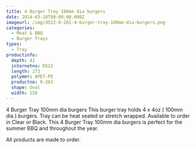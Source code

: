 ```yaml
---
title: 4 Burger Tray 100mm dia burgers
date: 2014-03-18T00:00:00.000Z
imageurl: /img/d522-0-261-4-burger-tray-100mm-dia-burgers.png
categories:
  - Meat & BBQ
  - Burger Trays
types:
  - Tray
productinfo:
  depth: 41
  internetno: D522
  length: 273
  polymer: APET-PE
  productno: 0-261
  shape: Oval
  width: 150
---
```

4 Burger Tray 100mm dia burgers This burger tray holds 4 x 4oz ( 100mm dia ) burgers. Tray can be heat sealed or stretch wrapped. Available to order in Clear or Black. This 4 Burger Tray 100mm dia burgers is perfect for the summer BBQ and throughout the year.

All products are made to order.

 
